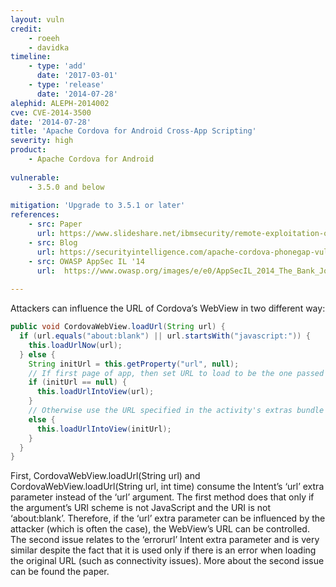 ```yaml
---
layout: vuln
credit: 
    - roeeh
    - davidka
timeline:
    - type: 'add'
      date: '2017-03-01'
    - type: 'release'
      date: '2014-07-28' 
alephid: ALEPH-2014002
cve: CVE-2014-3500
date: '2014-07-28'
title: 'Apache Cordova for Android Cross-App Scripting'
severity: high
product:
    - Apache Cordova for Android
    
vulnerable:
    - 3.5.0 and below 
    
mitigation: 'Upgrade to 3.5.1 or later'
references:
    - src: Paper
      url: https://www.slideshare.net/ibmsecurity/remote-exploitation-of-the-cordova-framework
    - src: Blog
      url: https://securityintelligence.com/apache-cordova-phonegap-vulnerability-android-banking-apps/
    - src: OWASP AppSec IL '14
      url:  https://www.owasp.org/images/e/e0/AppSecIL_2014_The_Bank_Job_Mobile_Edition_-_Remote_Exploitation_of_Cordova_for_Android_-_David_Kaplan_-_Roee_Hay.pdf
      
---
```

Attackers can influence the URL of Cordova’s WebView in two different way:
```java
public void CordovaWebView.loadUrl(String url) {
  if (url.equals("about:blank") || url.startsWith("javascript:")) {
    this.loadUrlNow(url);
  } else {
    String initUrl = this.getProperty("url", null);
    // If first page of app, then set URL to load to be the one passed in
    if (initUrl == null) {
      this.loadUrlIntoView(url);
    }
    // Otherwise use the URL specified in the activity's extras bundle
    else {
      this.loadUrlIntoView(initUrl);
    }
  }
}
```
First, CordovaWebView.loadUrl(String url) and CordovaWebView.loadUrl(String url, int time) consume the Intent’s ‘url’ extra parameter instead of the ‘url’ argument. The first method does that only if the argument’s URI scheme is not JavaScript and the URI is not ‘about:blank’. Therefore, if the ‘url’ extra parameter can be influenced by the attacker (which is often the case), the WebView’s URL can be controlled. 
The second issue relates to the ‘errorurl’ Intent extra parameter and is very similar despite the fact that it is used only if there is an error when loading the original URL (such as connectivity issues). More about the second issue can be found the paper.
